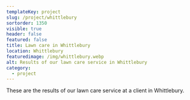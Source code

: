 ```yaml
---
templateKey: project
slug: /project/whittlebury
sortorder: 1350
visible: true
header: false
featured: false
title: Lawn care in Whittlebury
location: Whittlebury
featuredimage: /img/whittlebury.webp
alt: Results of our lawn care service in Whittlebury
category:
  - project
---
```


These are the results of our lawn care service at a client in Whittlebury.
